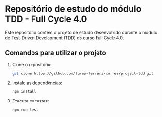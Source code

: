 # Repositório de estudo do módulo TDD - Full Cycle 4.0

Este repositório contém o projeto de estudo desenvolvido durante o módulo de Test-Driven Development (TDD) do curso Full Cycle 4.0.

## Comandos para utilizar o projeto

1. Clone o repositório:
   ```bash
   git clone https://github.com/lucas-ferrari-correa/project-tdd.git
   ```

2. Instale as dependências:
   ```bash
   npm install
   ```

3. Execute os testes:
   ```bash
   npm run test
   ```